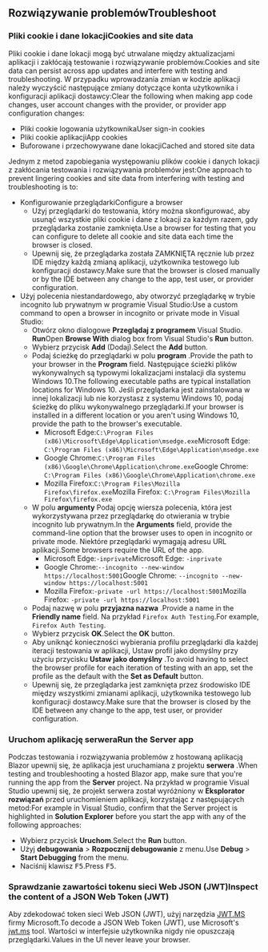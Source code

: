 ## <a name="troubleshoot"></a><span data-ttu-id="5d942-101">Rozwiązywanie problemów</span><span class="sxs-lookup"><span data-stu-id="5d942-101">Troubleshoot</span></span>

### <a name="cookies-and-site-data"></a><span data-ttu-id="5d942-102">Pliki cookie i dane lokacji</span><span class="sxs-lookup"><span data-stu-id="5d942-102">Cookies and site data</span></span>

<span data-ttu-id="5d942-103">Pliki cookie i dane lokacji mogą być utrwalane między aktualizacjami aplikacji i zakłócają testowanie i rozwiązywanie problemów.</span><span class="sxs-lookup"><span data-stu-id="5d942-103">Cookies and site data can persist across app updates and interfere with testing and troubleshooting.</span></span> <span data-ttu-id="5d942-104">W przypadku wprowadzania zmian w kodzie aplikacji należy wyczyścić następujące zmiany dotyczące konta użytkownika i konfiguracji aplikacji dostawcy:</span><span class="sxs-lookup"><span data-stu-id="5d942-104">Clear the following when making app code changes, user account changes with the provider, or provider app configuration changes:</span></span>

* <span data-ttu-id="5d942-105">Pliki cookie logowania użytkownika</span><span class="sxs-lookup"><span data-stu-id="5d942-105">User sign-in cookies</span></span>
* <span data-ttu-id="5d942-106">Pliki cookie aplikacji</span><span class="sxs-lookup"><span data-stu-id="5d942-106">App cookies</span></span>
* <span data-ttu-id="5d942-107">Buforowane i przechowywane dane lokacji</span><span class="sxs-lookup"><span data-stu-id="5d942-107">Cached and stored site data</span></span>

<span data-ttu-id="5d942-108">Jednym z metod zapobiegania występowaniu plików cookie i danych lokacji z zakłócania testowania i rozwiązywania problemów jest:</span><span class="sxs-lookup"><span data-stu-id="5d942-108">One approach to prevent lingering cookies and site data from interfering with testing and troubleshooting is to:</span></span>

* <span data-ttu-id="5d942-109">Konfigurowanie przeglądarki</span><span class="sxs-lookup"><span data-stu-id="5d942-109">Configure a browser</span></span>
  * <span data-ttu-id="5d942-110">Użyj przeglądarki do testowania, który można skonfigurować, aby usunąć wszystkie pliki cookie i dane z lokacji za każdym razem, gdy przeglądarka zostanie zamknięta.</span><span class="sxs-lookup"><span data-stu-id="5d942-110">Use a browser for testing that you can configure to delete all cookie and site data each time the browser is closed.</span></span>
  * <span data-ttu-id="5d942-111">Upewnij się, że przeglądarka została ZAMKNIĘTA ręcznie lub przez IDE między każdą zmianą aplikacji, użytkownika testowego lub konfiguracji dostawcy.</span><span class="sxs-lookup"><span data-stu-id="5d942-111">Make sure that the browser is closed manually or by the IDE between any change to the app, test user, or provider configuration.</span></span>
* <span data-ttu-id="5d942-112">Użyj polecenia niestandardowego, aby otworzyć przeglądarkę w trybie incognito lub prywatnym w programie Visual Studio:</span><span class="sxs-lookup"><span data-stu-id="5d942-112">Use a custom command to open a browser in incognito or private mode in Visual Studio:</span></span>
  * <span data-ttu-id="5d942-113">Otwórz okno dialogowe **Przeglądaj z programem** Visual Studio. **Run**</span><span class="sxs-lookup"><span data-stu-id="5d942-113">Open **Browse With** dialog box from Visual Studio's **Run** button.</span></span>
  * <span data-ttu-id="5d942-114">Wybierz przycisk **Add** (Dodaj).</span><span class="sxs-lookup"><span data-stu-id="5d942-114">Select the **Add** button.</span></span>
  * <span data-ttu-id="5d942-115">Podaj ścieżkę do przeglądarki w polu **program** .</span><span class="sxs-lookup"><span data-stu-id="5d942-115">Provide the path to your browser in the **Program** field.</span></span> <span data-ttu-id="5d942-116">Następujące ścieżki plików wykonywalnych są typowymi lokalizacjami instalacji dla systemu Windows 10.</span><span class="sxs-lookup"><span data-stu-id="5d942-116">The following executable paths are typical installation locations for Windows 10.</span></span> <span data-ttu-id="5d942-117">Jeśli przeglądarka jest zainstalowana w innej lokalizacji lub nie korzystasz z systemu Windows 10, podaj ścieżkę do pliku wykonywalnego przeglądarki.</span><span class="sxs-lookup"><span data-stu-id="5d942-117">If your browser is installed in a different location or you aren't using Windows 10, provide the path to the browser's executable.</span></span>
    * <span data-ttu-id="5d942-118">Microsoft Edge:`C:\Program Files (x86)\Microsoft\Edge\Application\msedge.exe`</span><span class="sxs-lookup"><span data-stu-id="5d942-118">Microsoft Edge: `C:\Program Files (x86)\Microsoft\Edge\Application\msedge.exe`</span></span>
    * <span data-ttu-id="5d942-119">Google Chrome:`C:\Program Files (x86)\Google\Chrome\Application\chrome.exe`</span><span class="sxs-lookup"><span data-stu-id="5d942-119">Google Chrome: `C:\Program Files (x86)\Google\Chrome\Application\chrome.exe`</span></span>
    * <span data-ttu-id="5d942-120">Mozilla Firefox:`C:\Program Files\Mozilla Firefox\firefox.exe`</span><span class="sxs-lookup"><span data-stu-id="5d942-120">Mozilla Firefox: `C:\Program Files\Mozilla Firefox\firefox.exe`</span></span>
  * <span data-ttu-id="5d942-121">W polu **argumenty** Podaj opcję wiersza polecenia, która jest wykorzystywana przez przeglądarkę do otwierania w trybie incognito lub prywatnym.</span><span class="sxs-lookup"><span data-stu-id="5d942-121">In the **Arguments** field, provide the command-line option that the browser uses to open in incognito or private mode.</span></span> <span data-ttu-id="5d942-122">Niektóre przeglądarki wymagają adresu URL aplikacji.</span><span class="sxs-lookup"><span data-stu-id="5d942-122">Some browsers require the URL of the app.</span></span>
    * <span data-ttu-id="5d942-123">Microsoft Edge:`-inprivate`</span><span class="sxs-lookup"><span data-stu-id="5d942-123">Microsoft Edge: `-inprivate`</span></span>
    * <span data-ttu-id="5d942-124">Google Chrome:`--incognito --new-window https://localhost:5001`</span><span class="sxs-lookup"><span data-stu-id="5d942-124">Google Chrome: `--incognito --new-window https://localhost:5001`</span></span>
    * <span data-ttu-id="5d942-125">Mozilla Firefox:`-private -url https://localhost:5001`</span><span class="sxs-lookup"><span data-stu-id="5d942-125">Mozilla Firefox: `-private -url https://localhost:5001`</span></span>
  * <span data-ttu-id="5d942-126">Podaj nazwę w polu **przyjazna nazwa** .</span><span class="sxs-lookup"><span data-stu-id="5d942-126">Provide a name in the **Friendly name** field.</span></span> <span data-ttu-id="5d942-127">Na przykład `Firefox Auth Testing`.</span><span class="sxs-lookup"><span data-stu-id="5d942-127">For example, `Firefox Auth Testing`.</span></span>
  * <span data-ttu-id="5d942-128">Wybierz przycisk **OK**.</span><span class="sxs-lookup"><span data-stu-id="5d942-128">Select the **OK** button.</span></span>
  * <span data-ttu-id="5d942-129">Aby uniknąć konieczności wybierania profilu przeglądarki dla każdej iteracji testowania w aplikacji, Ustaw profil jako domyślny przy użyciu przycisku **Ustaw jako domyślny** .</span><span class="sxs-lookup"><span data-stu-id="5d942-129">To avoid having to select the browser profile for each iteration of testing with an app, set the profile as the default with the **Set as Default** button.</span></span>
  * <span data-ttu-id="5d942-130">Upewnij się, że przeglądarka jest zamknięta przez środowisko IDE między wszystkimi zmianami aplikacji, użytkownika testowego lub konfiguracji dostawcy.</span><span class="sxs-lookup"><span data-stu-id="5d942-130">Make sure that the browser is closed by the IDE between any change to the app, test user, or provider configuration.</span></span>

### <a name="run-the-server-app"></a><span data-ttu-id="5d942-131">Uruchom aplikację serwera</span><span class="sxs-lookup"><span data-stu-id="5d942-131">Run the Server app</span></span>

<span data-ttu-id="5d942-132">Podczas testowania i rozwiązywania problemów z hostowaną aplikacją Blazor upewnij się, że aplikacja jest uruchamiana z projektu **serwera** .</span><span class="sxs-lookup"><span data-stu-id="5d942-132">When testing and troubleshooting a hosted Blazor app, make sure that you're running the app from the **Server** project.</span></span> <span data-ttu-id="5d942-133">Na przykład w programie Visual Studio upewnij się, że projekt serwera został wyróżniony w **Eksplorator rozwiązań** przed uruchomieniem aplikacji, korzystając z następujących metod:</span><span class="sxs-lookup"><span data-stu-id="5d942-133">For example in Visual Studio, confirm that the Server project is highlighted in **Solution Explorer** before you start the app with any of the following approaches:</span></span>

* <span data-ttu-id="5d942-134">Wybierz przycisk **Uruchom**.</span><span class="sxs-lookup"><span data-stu-id="5d942-134">Select the **Run** button.</span></span>
* <span data-ttu-id="5d942-135">Użyj **debugowania**  >  **Rozpocznij debugowanie** z menu.</span><span class="sxs-lookup"><span data-stu-id="5d942-135">Use **Debug** > **Start Debugging** from the menu.</span></span>
* <span data-ttu-id="5d942-136">Naciśnij klawisz <kbd>F5</kbd>.</span><span class="sxs-lookup"><span data-stu-id="5d942-136">Press <kbd>F5</kbd>.</span></span>

### <a name="inspect-the-content-of-a-json-web-token-jwt"></a><span data-ttu-id="5d942-137">Sprawdzanie zawartości tokenu sieci Web JSON (JWT)</span><span class="sxs-lookup"><span data-stu-id="5d942-137">Inspect the content of a JSON Web Token (JWT)</span></span>

<span data-ttu-id="5d942-138">Aby zdekodować token sieci Web JSON (JWT), użyj narzędzia [JWT.MS](https://jwt.ms/) firmy Microsoft.</span><span class="sxs-lookup"><span data-stu-id="5d942-138">To decode a JSON Web Token (JWT), use Microsoft's [jwt.ms](https://jwt.ms/) tool.</span></span> <span data-ttu-id="5d942-139">Wartości w interfejsie użytkownika nigdy nie opuszczają przeglądarki.</span><span class="sxs-lookup"><span data-stu-id="5d942-139">Values in the UI never leave your browser.</span></span>
